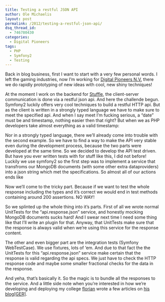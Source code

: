 ```yaml
---
title: Testing a restful JSON API
author: Ole Michaelis
layout: post
permalink: /2012/testing-a-restful-json-api/
dsq_thread_id:
  - 746780430
categories:
  - Digital Pioneers
tags:
  - PHP
  - Symfony2
  - Testing
---
```


Back in blog business, first I want to start with a very few personal words. I left the gaming industries, now I’m working for [Digital Pioneers N.V.][1] there we do rapidly prototyping of new ideas with cool, new shiny techniques!

 [1]: http://www.digitalpioneers.de

At the moment I work on the backend for [Stuffle][2], the client-server communication is done via a restful json api. And here the challende begun. Symfony2 luckily offers very cool techniques to build a restful HTTP api. But as the client is written in a strongly typed language we have to make sure to meet the specified api. And when I say meet I’m fucking serious, a “date” must be and timestamp, nothing easier then that right? But when we as PHP developers take almost everything as a valid timestamp:

 [2]: http://signup.stuffle.it/



Nor in a strongly typed language, there we’ll already come into trouble with the second example. So we have to find a way to make the API very stable even during the development process, because the two parts were developed at the same time. So we decided to develop the API test driven. But have you ever written tests with for stuff like this, I did not before! Luckily we use symfony2 so the first step was to implement a service that transfroms our MongoDB documents (with some other extra dataproviders) into a json string which met the specifications. So almost all of our actions ends like

Now we’ll come to the tricky part. Because if we want to test the whole response including the types and it’s correct we would end in test methods containing around 200 assertions. NO WAY!

So we splinted up the whole thing into it’s parts. First of all we wrote normal UnitTests for the “api.response.json” service, and honestly mocking MongoDB documents sucks hard! And I swear next time I need some thing like that I’ll write an plugin for that. Anyway, that UnitTests make sure that the response is always valid when we’re using this service for the response content.

The other and even bigger part are the integration tests (Symfony WebTestCase). We use fixtures, lots of ‘em. And due to that fact the the UnitTests for this “api.response.json” service make certain that the response is valid regarding the api specs. We just have to check the HTTP response code and maybe some smaller fractional checks for the data in the response.

And yeha, that’s basically it. So the magic is to bundle all the responses to the service. And a little side note when you’re interested in how we’re developing and deploying my college [florian][3] wrote a few articles on [his blog\[GER\]][4].

 [3]: https://twitter.com/#!/fholzhauer
 [4]: http://fh.vc/

